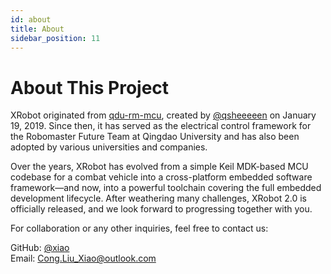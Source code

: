 ```yaml
---
id: about
title: About
sidebar_position: 11
---
```


# About This Project

XRobot originated from [qdu-rm-mcu](https://gitee.com/qsheeeeen/qdu-rm-mcu.git), created by [@qsheeeeen](https://gitee.com/qsheeeeen) on January 19, 2019. Since then, it has served as the electrical control framework for the Robomaster Future Team at Qingdao University and has also been adopted by various universities and companies.

Over the years, XRobot has evolved from a simple Keil MDK-based MCU codebase for a combat vehicle into a cross-platform embedded software framework—and now, into a powerful toolchain covering the full embedded development lifecycle. After weathering many challenges, XRobot 2.0 is officially released, and we look forward to progressing together with you.

For collaboration or any other inquiries, feel free to contact us:

GitHub: [@xiao](https://github.com/Jiu-xiao)  
Email: [Cong.Liu_Xiao@outlook.com](mailto:Cong.Liu_Xiao@outlook.com)
